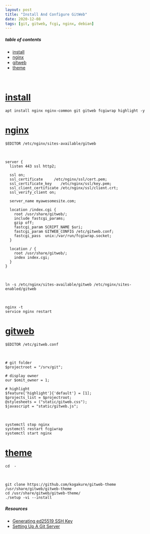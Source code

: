 ```yaml
---
layout: post
title: "Install And Configure GitWeb"
date: 2020-12-08
tags: [git, gitweb, fcgi, nginx, debian] 
---
```


##### table of contents
- [install](#install)
- [nginx](#nginx)
- [gitweb](#gitweb)
- [theme](#theme)

<br />

# [install](#install)

```
apt install nginx nginx-common git gitweb fcgiwrap highlight -y
```

# [nginx](#nginx)

```
$EDITOR /etc/nginx/sites-available/gitweb
```

<br />

```
server {
  listen 443 ssl http2;

  ssl on;
  ssl_certificate     /etc/nginx/ssl/cert.pem;
  ssl_certificate_key    /etc/nginx/ssl/key.pem;
  ssl_client_certificate /etc/nginx/ssl/client.crt;
  ssl_verify_client on;

  server_name myawesomesite.com;

  location /index.cgi {
    root /usr/share/gitweb/;
    include fastcgi_params;
    gzip off;
    fastcgi_param SCRIPT_NAME $uri;
    fastcgi_param GITWEB_CONFIG /etc/gitweb.conf;
    fastcgi_pass  unix:/var/run/fcgiwrap.socket;
  }

  location / {
    root /usr/share/gitweb/;
    index index.cgi;
  }
}
```

<br />

```
ln -s /etc/nginx/sites-available/gitweb /etc/nginx/sites-enabled/gitweb
```

<br />

```
nginx -t
service nginx restart
```

# [gitweb](#gitweb)

```
$EDITOR /etc/gitweb.conf
```

<br />

```
# git folder
$projectroot = "/srv/git";

# display owner
our $omit_owner = 1; 

# highlight
$feature{'highlight'}{'default'} = [1];
$projects_list = $projectroot;
@stylesheets = ("static/gitweb.css");
$javascript = "static/gitweb.js";
```

<br />

```
systemctl stop nginx 
systemctl restart fcgiwrap 
systemctl start nginx
```

# [theme](#theme)

```
cd  -
```

<br />

```
git clone https://github.com/kogakure/gitweb-theme /usr/share/gitweb/gitweb-theme
cd /usr/share/gitweb/gitweb-theme/
./setup -vi --install
```

##### Resources
- [Generating ed25519 SSH Key](https://robertmarshall.xyz/generating-ed25519-ssh-key)
- [Setting Up A Git Server](https://robertmarshall.xyz/setting-up-a-git-server)

